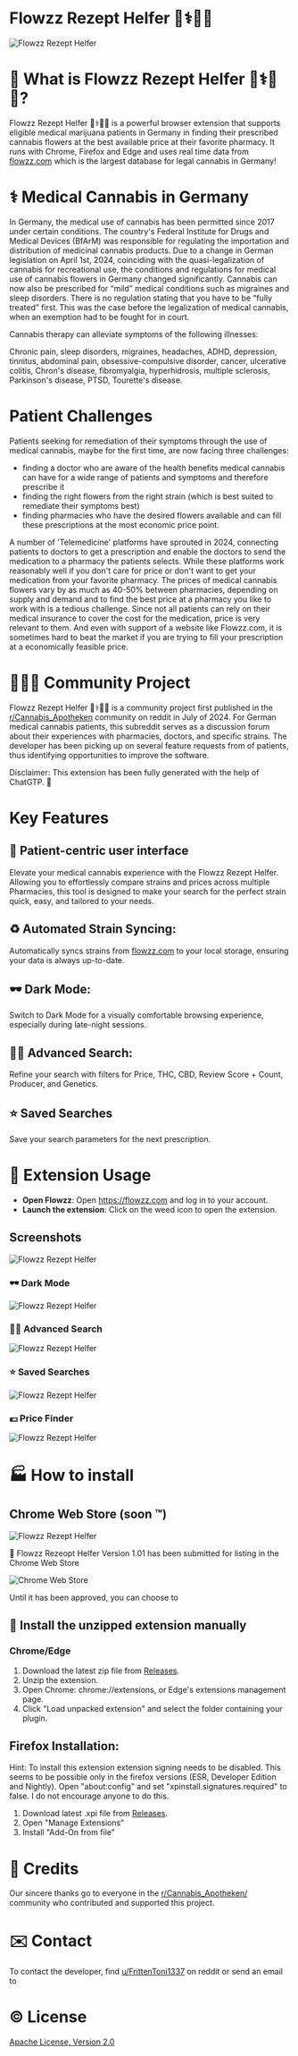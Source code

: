 # Flowzz Rezept Helfer 🔎⚕️📝🌿

![Flowzz Rezept Helfer](/static/flowzz-shopping-helper.png "The logo of the Flowzz Shopping Helfer extension, depicting a cannabis leave")

# 🌿 What is Flowzz Rezept Helfer 🔎⚕️📝🌿?

Flowzz Rezept Helfer 🔎⚕️📝🌿 is a powerful browser extension that supports eligible medical marijuana patients in Germany in finding their prescribed cannabis flowers at the best available price at their favorite pharmacy.
It runs with Chrome, Firefox and Edge and uses real time data from [flowzz.com](https://flowzz.com/) which is the largest database for legal cannabis in Germany!

# ⚕️ Medical Cannabis in Germany
In Germany, the medical use of cannabis has been permitted since 2017 under certain conditions. The country's Federal Institute for Drugs and Medical Devices (BfArM) was responsible for regulating the importation and distribution of medicinal cannabis products.
Due to a change in German legislation on April 1st, 2024, coinciding with the quasi-legalization of cannabis for recreational use, the conditions and regulations for medical use of cannabis flowers in Germany changed significantly. 
Cannabis can now also be prescribed for “mild” medical conditions such as migraines and sleep disorders. There is no regulation stating that you have to be “fully treated” first. This was the case before the legalization of medical cannabis, when an exemption had to be fought for in court.

Cannabis therapy can alleviate symptoms of the following illnesses:

Chronic pain, sleep disorders, migraines, headaches, ADHD, depression, tinnitus, abdominal pain, obsessive-compulsive disorder, cancer, ulcerative colitis, Chron's disease, fibromyalgia, hyperhidrosis, multiple sclerosis, Parkinson's disease, PTSD, Tourette's disease.

# Patient Challenges
Patients seeking for remediation of their symptoms through the use of medical cannabis, maybe for the first time, are now facing three challenges:

* finding a doctor who are aware of the health benefits medical cannabis can have for a wide range of patients and symptoms and therefore prescribe it
* finding the right flowers from the right strain (which is best suited to remediate their symptoms best) 
* finding pharmacies who have the desired flowers available and can fill these prescriptions at the most economic price point.

A number of 'Telemedicine' platforms have sprouted in 2024, connecting patients to doctors to get a prescription and enable the doctors to send the medication to a pharmacy the patients selects.
While these platforms work reasonably well if you don't care for price or don't want to get your medication from your favorite pharmacy.
The prices of medical cannabis flowers vary by as much as 40-50% between pharmacies, depending on supply and demand and to find the best price at a pharmacy you like to work with is a tedious challenge.
Since not all patients can rely on their medical insurance to cover the cost for the medication, price is very relevant to them.
And even with support of a website like Flowzz.com, it is sometimes hard to beat the market if you are trying to fill your prescription at a economically feasible price.

# 🧑‍🤝‍🧑 Community Project
Flowzz Rezept Helfer 🔎⚕️📝🌿 is a community project first published in the [r/Cannabis_Apotheken](https://www.reddit.com/r/Cannabis_Apotheken/) community on reddit in July of 2024.
For German medical cannabis patients, this subreddit serves as a discussion forum about their experiences with pharmacies, doctors, and specific strains.
The developer has been picking up on several feature requests from of patients, thus identifying opportunities to improve the software.



Disclaimer: This extension has been fully generated with the help of ChatGTP. 🤖

# Key Features
## **🙆 Patient-centric user interface**
Elevate your medical cannabis experience with the Flowzz Rezept Helfer. Allowing you to effortlessly compare strains and prices across multiple Pharmacies, this tool is designed to make your search for the perfect strain quick, easy, and tailored to your needs.
## **♻️ Automated Strain Syncing**: 
Automatically syncs strains from [flowzz.com](https://flowzz.com/) to your local storage, ensuring your data is always up-to-date.
## **🕶️ Dark Mode**: 
Switch to Dark Mode for a visually comfortable browsing experience, especially during late-night sessions.
## **🔎🔎 Advanced Search**: 
Refine your search with filters for Price, THC, CBD, Review Score + Count, Producer, and Genetics.
## ⭐ Saved Searches
Save your search parameters for the next prescription.



# 🧰 Extension Usage

* **Open Flowzz**: Open https://flowzz.com and log in to your account.
* **Launch the extension**: Click on the weed icon to open the extension.

## Screenshots

![Flowzz Rezept Helfer](/demo/extension.png "A screenshot of the Flowzz Rezept Helfer extension")

### 🕶️ Dark Mode
![Flowzz Rezept Helfer](/demo/extension-dark.png "A screenshot of the Flowzz Rezept Helfer extension in dark mode")

### 🔎🔎 Advanced Search
![Flowzz Rezept Helfer](/demo/extension1.png "A screenshot of the Flowzz Rezept Helfer extension")

### ⭐ Saved Searches
![Flowzz Rezept Helfer](/demo/extension2.png "A screenshot of the Flowzz Rezept Helfer extension")

### 💶 Price Finder
![Flowzz Rezept Helfer](/demo/extension3.png "A screenshot of the Flowzz Rezept Helfer extension")


# :factory: How to install

## Chrome Web Store (soon :tm:)

![Flowzz Rezept Helfer](/demo/chrome-web-store-logo.png "Chrome Web Store Logo")

:construction_worker: Flowzz Rezeopt Helfer Version 1.01 has been submitted for listing in the Chrome Web Store 

![Chrome Web Store](/demo/chrome-web-store-listing.png "Chrome Web Store Listing")

Until it has been approved, you can choose to 

## :wrench: Install the unzipped extension manually

### Chrome/Edge
1. Download the latest zip file from [Releases](https://github.com/FrittenToni/flowzz-shopping-Helfer/releases).
2. Unzip the extension.
3. Open Chrome: chrome://extensions, or Edge's extensions management page.
4. Click "Load unpacked extension" and select the folder containing your plugin.

## Firefox Installation:
Hint: To install this extension extension signing needs to be disabled. This seems to be possible only in the firefox versions (ESR, Developer Edition and Nightly). Open "about:config" and set "xpinstall.signatures.required" to false. I do not encourage anyone to do this. 
1. Download latest .xpi file from [Releases](https://github.com/FrittenToni/flowzz-shopping-helper/releases).
2. Open "Manage Extensions"
3. Install "Add-On from file"

# :raising_hand: Credits
Our sincere thanks go to everyone in the [r/Cannabis_Apotheken/](https://www.reddit.com/r/Cannabis_Apotheken/) community who contributed and supported this project. 

# :envelope: Contact
To contact the developer, find [u/FrittenToni1337](https://www.reddit.com/user/FrittenToni1337/) on reddit or send an email to 

# :copyright: License
[Apache License, Version 2.0](https://www.apache.org/licenses/LICENSE-2.0)
